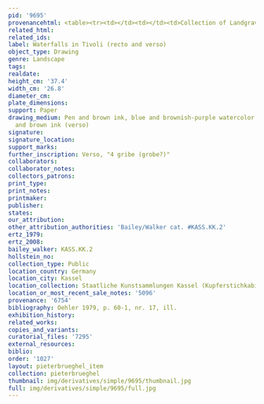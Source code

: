 ```yaml
---
pid: '9695'
provenancehtml: <table><tr><td></td><td></td><td>Collection of Landgrave (as "Vanvitelli?")</td></tr></table>
related_html:
related_ids:
label: Waterfalls in Tivoli (recto and verso)
object_type: Drawing
genre: Landscape
tags:
realdate:
height_cm: '37.4'
width_cm: '26.8'
diameter_cm:
plate_dimensions:
support: Paper
drawing_medium: Pen and brown ink, blue and brownish-purple watercolor (recto); pen
  and brown ink (verso)
signature:
signature_location:
support_marks:
further_inscription: Verso, "4 gribe (grobe?)"
collaborators:
collaborator_notes:
collectors_patrons:
print_type:
print_notes:
printmaker:
publisher:
states:
our_attribution:
other_attribution_authorities: 'Bailey/Walker cat. #KASS.KK.2'
ertz_1979:
ertz_2008:
bailey_walker: KASS.KK.2
hollstein_no:
collection_type: Public
location_country: Germany
location_city: Kassel
location_collection: Staatliche Kunstsammlungen Kassel (Kupferstichkabinett)
location_or_most_recent_sale_notes: '5096'
provenance: '6754'
bibliography: Oehler 1979, p. 60-1, nr. 17, ill.
exhibition_history:
related_works:
copies_and_variants:
curatorial_files: '7295'
external_resources:
biblio:
order: '1027'
layout: pieterbrueghel_item
collection: pieterbrueghel
thumbnail: img/derivatives/simple/9695/thumbnail.jpg
full: img/derivatives/simple/9695/full.jpg
---
```

